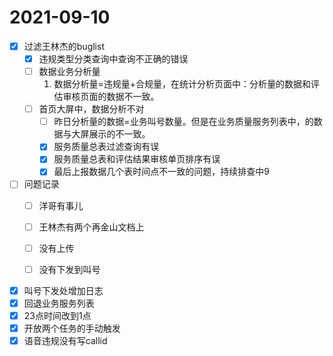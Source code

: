 # 2021-09-10
- [x] 过滤王林杰的buglist
  - [x] 违规类型分类查询中查询不正确的错误
  - [ ] 数据业务分析量
    1. 数据分析量=违规量+合规量，在统计分析页面中：分析量的数据和评估审核页面的数据不一致。
  - [ ] 首页大屏中，数据分析不对
    - [ ] 昨日分析量的数据=业务叫号数量。但是在业务质量服务列表中，的数据与大屏展示的不一致。
    - [x] 服务质量总表过滤查询有误
    - [x] 服务质量总表和评估结果审核单页排序有误
    - [x] 最后上报数据几个表时间点不一致的问题，持续排查中9
- [ ] 问题记录
  - [ ] 洋哥有事儿 
  - [ ] 王林杰有两个再金山文档上
  - [ ] 没有上传
  - [ ] 没有下发到叫号



- [x] 叫号下发处增加日志
- [x] 回退业务服务列表
- [x] 23点时间改到1点 
- [x] 开放两个任务的手动触发
- [x] 语音违规没有写callid
